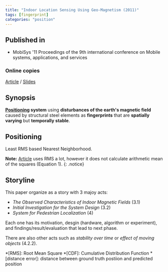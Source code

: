 ```yaml
---
title: "Indoor Location Sensing Using Geo-Magnetism (2011)"
tags: [fingerprint]
categories: "position"
---
```


## Published in
- MobiSys '11 Proceedings of the 9th international conference on Mobile systems, applications, and services

### Online copies
[Article][article_link]
/
[Slides](https://sigmobile.org/mobisys/2011/slides/magnetism.pdf)

## Synopsis
**[Positioning](#positioning) system** using **disturbances of the earth's magnetic field** caused by structural steel elements as **fingerprints** that are **spatially varying** but **temporally stable**.

## Positioning
Least RMS based Nearest Neighborhood.

**Note:** [Article](article_link) uses RMS a lot, however it does not calculate arithmetic mean of the squares (Equation 1).
{: .notice}

## Storyline
This paper organize as a story with 3 majoy acts:
- *The Observed Characteristics of Indoor Magnetic Fields* (3.1)
- *Initial Investigation for the System Design* (3.2)
- *System for Pedestrian Localization* (4)

Each one has its motivation, desgin (hardware, algorithm or experiment), and findings/result/evaluation that lead to next phase.

There are also other acts such as *stability over time* or *effect of moving objects* (4.2.2).

[article_link]: https://www.media.mit.edu/speech/papers/2011/positioning.systems.pdf

*[RMS]: Root Mean Square
*[CDF]: Cumulative Distribution Function
*[distance error]: distance between ground truth postiion and predicted position